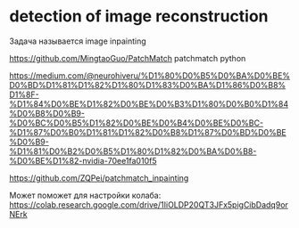 # detection of image reconstruction

Задача называется image inpainting

https://github.com/MingtaoGuo/PatchMatch patchmatch python

https://medium.com/@neurohiveru/%D1%80%D0%B5%D0%BA%D0%BE%D0%BD%D1%81%D1%82%D1%80%D1%83%D0%BA%D1%86%D0%B8%D1%8F-%D1%84%D0%BE%D1%82%D0%BE%D0%B3%D1%80%D0%B0%D1%84%D0%B8%D0%B9-%D0%BC%D0%B5%D1%82%D0%BE%D0%B4%D0%BE%D0%BC-%D1%87%D0%B0%D1%81%D1%82%D0%B8%D1%87%D0%BD%D0%BE%D0%B9-%D1%81%D0%B2%D0%B5%D1%80%D1%82%D0%BA%D0%B8-%D0%BE%D1%82-nvidia-70ee1fa010f5


https://github.com/ZQPei/patchmatch_inpainting


Может поможет для настройки колаба: 
https://colab.research.google.com/drive/1IiOLDP20QT3JFx5pigCibDadq9orNErk
